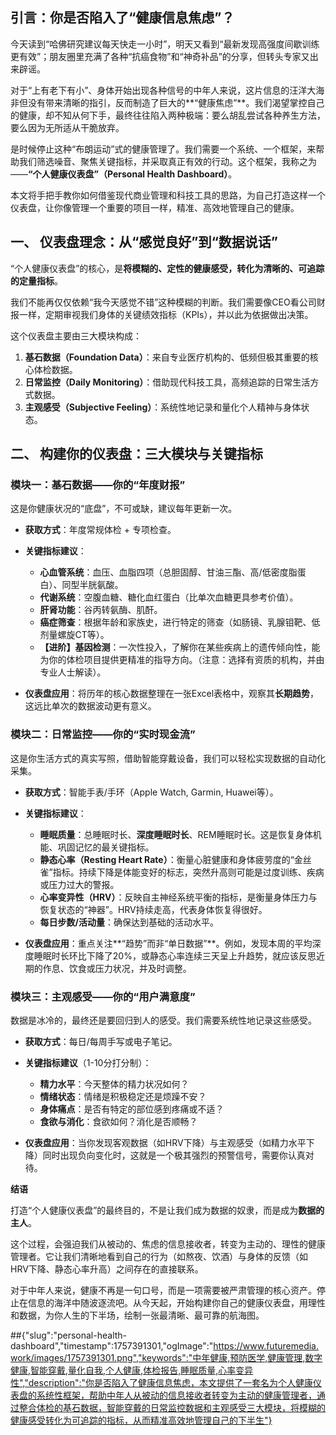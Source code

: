 ## **引言：你是否陷入了“健康信息焦虑”？**

今天读到“哈佛研究建议每天快走一小时”，明天又看到“最新发现高强度间歇训练更有效”；朋友圈里充满了各种“抗癌食物”和“神奇补品”的分享，但转头专家又出来辟谣。

对于“上有老下有小”、身体开始出现各种信号的中年人来说，这片信息的汪洋大海非但没有带来清晰的指引，反而制造了巨大的**“健康焦虑”**。我们渴望掌控自己的健康，却不知从何下手，最终往往陷入两种极端：要么胡乱尝试各种养生方法，要么因为无所适从干脆放弃。

是时候停止这种“布朗运动”式的健康管理了。我们需要一个系统、一个框架，来帮助我们筛选噪音、聚焦关键指标，并采取真正有效的行动。这个框架，我称之为——**“个人健康仪表盘”（Personal Health Dashboard）**。

本文将手把手教你如何借鉴现代商业管理和科技工具的思路，为自己打造这样一个仪表盘，让你像管理一个重要的项目一样，精准、高效地管理自己的健康。

## **一、 仪表盘理念：从“感觉良好”到“数据说话”**

“个人健康仪表盘”的核心，是**将模糊的、定性的健康感受，转化为清晰的、可追踪的定量指标**。

我们不能再仅仅依赖“我今天感觉不错”这种模糊的判断。我们需要像CEO看公司财报一样，定期审视我们身体的关键绩效指标（KPIs），并以此为依据做出决策。

这个仪表盘主要由三大模块构成：

1.  **基石数据（Foundation Data）**：来自专业医疗机构的、低频但极其重要的核心体检数据。
2.  **日常监控（Daily Monitoring）**：借助现代科技工具，高频追踪的日常生活方式数据。
3.  **主观感受（Subjective Feeling）**：系统性地记录和量化个人精神与身体状态。

## **二、 构建你的仪表盘：三大模块与关键指标**

### **模块一：基石数据——你的“年度财报”**

这是你健康状况的“底盘”，不可或缺，建议每年更新一次。

* **获取方式**：年度常规体检 + 专项检查。
* **关键指标建议**：
    * **心血管系统**：血压、血脂四项（总胆固醇、甘油三酯、高/低密度脂蛋白）、同型半胱氨酸。
    * **代谢系统**：空腹血糖、糖化血红蛋白（比单次血糖更具参考价值）。
    * **肝肾功能**：谷丙转氨酶、肌酐。
    * **癌症筛查**：根据年龄和家族史，进行特定的筛查（如肠镜、乳腺钼靶、低剂量螺旋CT等）。
    * **【进阶】基因检测**：一次性投入，了解你在某些疾病上的遗传倾向性，能为你的体检项目提供更精准的指导方向。（注意：选择有资质的机构，并由专业人士解读）。

* **仪表盘应用**：将历年的核心数据整理在一张Excel表格中，观察其**长期趋势**，这远比单次的数据波动更有意义。

### **模块二：日常监控——你的“实时现金流”**

这是你生活方式的真实写照，借助智能穿戴设备，我们可以轻松实现数据的自动化采集。

* **获取方式**：智能手表/手环（Apple Watch, Garmin, Huawei等）。
* **关键指标建议**：
    * **睡眠质量**：总睡眠时长、**深度睡眠时长**、REM睡眠时长。这是恢复身体机能、巩固记忆的最关键指标。
    * **静态心率（Resting Heart Rate）**：衡量心脏健康和身体疲劳度的“金丝雀”指标。持续下降是体能变好的标志，突然升高则可能是过度训练、疾病或压力过大的警报。
    * **心率变异性（HRV）**：反映自主神经系统平衡的指标，是衡量身体压力与恢复状态的“神器”。HRV持续走高，代表身体恢复得很好。
    * **每日步数/活动量**：确保达到基础的活动水平。

* **仪表盘应用**：重点关注**“趋势”而非“单日数据”**。例如，发现本周的平均深度睡眠时长环比下降了20%，或静态心率连续三天呈上升趋势，就应该反思近期的作息、饮食或压力状况，并及时调整。

### **模块三：主观感受——你的“用户满意度”**

数据是冰冷的，最终还是要回归到人的感受。我们需要系统性地记录这些感受。

* **获取方式**：每日/每周手写或电子笔记。
* **关键指标建议**（1-10分打分制）：
    * **精力水平**：今天整体的精力状况如何？
    * **情绪状态**：情绪是积极稳定还是烦躁不安？
    * **身体痛点**：是否有特定的部位感到疼痛或不适？
    * **食欲与消化**：食欲如何？消化是否顺畅？

* **仪表盘应用**：当你发现客观数据（如HRV下降）与主观感受（如精力水平下降）同时出现负向变化时，这就是一个极其强烈的预警信号，需要你认真对待。

**结语**

打造“个人健康仪表盘”的最终目的，不是让我们成为数据的奴隶，而是成为**数据的主人**。

这个过程，会强迫我们从被动的、焦虑的信息接收者，转变为主动的、理性的健康管理者。它让我们清晰地看到自己的行为（如熬夜、饮酒）与身体的反馈（如HRV下降、静态心率升高）之间存在的直接联系。

对于中年人来说，健康不再是一句口号，而是一项需要被严肃管理的核心资产。停止在信息的海洋中随波逐流吧。从今天起，开始构建你自己的健康仪表盘，用理性和数据，为你人生的下半场，绘制一张最清晰、最可靠的航海图。

##{"slug":"personal-health-dashboard","timestamp":1757391301,"ogImage":"https://www.futuremedia.work/images/1757391301.png","keywords":"中年健康,预防医学,健康管理,数字健康,智能穿戴,量化自我,个人健康,体检报告,睡眠质量,心率变异性","description":"你是否陷入了健康信息焦虑，本文提供了一套名为个人健康仪表盘的系统性框架，帮助中年人从被动的信息接收者转变为主动的健康管理者，通过整合体检的基石数据，智能穿戴的日常监控数据和主观感受三大模块，将模糊的健康感受转化为可追踪的指标，从而精准高效地管理自己的下半生"}